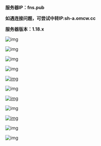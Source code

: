**服务器IP：fns.pub**

**如遇连接问题，可尝试中转IP:sh-a.omcw.cc**

**服务器版本：1.18.x**

![img](https://thingy.top/view.php/76ed24aaa4c7f507ef85c447ba944d62.png)

![img](https://thingy.top/view.php/dcf932f6f2628330371696b71f682af4.png)

![img](https://thingy.top/view.php/a2ae0c720af9afcd449c6a03167b65d4.png)

![img](https://thingy.top/view.php/ac617d0a1d0d5bf0ad87b5d6ee5500ca.png)

[![img](https://thingy.top/view.php/e9aad73c74dbe09f543c55774ef19e12.png)](https://afdian.net/@fnstudio)

![img](https://thingy.top/view.php/1e364ede2a8aa8d0d3db21613dccd6c3.png)

[![img](https://thingy.top/view.php/9c7663b7bacd52e5bef1a8c98371e028.png)](https://qun.qq.com/qqweb/qunpro/share?_wv=3&_wwv=128&appChannel=share&inviteCode=lXoXX&from=246610&biz=ka)

![img](https://thingy.top/view.php/25331f4dd2282af6752ffcbe27a620f0.png)

[![img](https://thingy.top/view.php/03c6d90d4da9c1f8e637c3e777bfc0ee.png)](https://qun.qq.com/qqweb/qunpro/share?_wv=3&_wwv=128&appChannel=share&inviteCode=1W93Soj&from=246610&biz=ka)

![img](https://thingy.top/view.php/5cc0b263bb523471bedbb0cc8d8d1c01.png)

![img](https://thingy.top/view.php/d533bd7e9b231f49ef94f22ac71c05e6.png)
